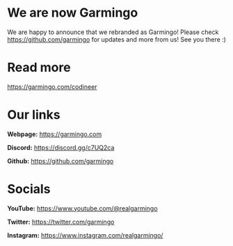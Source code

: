 # We are now Garmingo
We are happy to announce that we rebranded as Garmingo! Please check https://github.com/garmingo for updates and more from us!
See you there :)

# Read more
https://garmingo.com/codineer

# Our links
**Webpage:** https://garmingo.com

**Discord:** https://discord.gg/c7UQ2ca

**Github:** https://github.com/garmingo

# Socials
**YouTube:** https://www.youtube.com/@realgarmingo

**Twitter:** https://twitter.com/garmingo

**Instagram:** https://www.instagram.com/realgarmingo/ 

